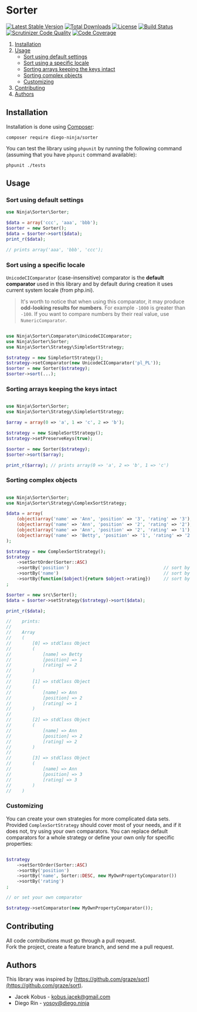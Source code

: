 # Sorter

[![Latest Stable Version](https://poser.pugx.org/phpextra/sorter/v/stable.svg)](https://packagist.org/packages/diego-ninja/sorter)
[![Total Downloads](https://poser.pugx.org/phpextra/sorter/downloads.svg)](https://packagist.org/packages/diego-ninja/sorter)
[![License](https://poser.pugx.org/phpextra/sorter/license.svg)](https://packagist.org/packages/diego-ninja/sorter)
[![Build Status](http://img.shields.io/travis/diego-ninja/sorter.svg)](https://travis-ci.org/diego-ninja/sorter)
[![Scrutinizer Code Quality](https://scrutinizer-ci.com/g/diego-ninja/sorter/badges/quality-score.png?b=master)](https://scrutinizer-ci.com/g/diego-ninja/sorter/?branch=master)
[![Code Coverage](https://scrutinizer-ci.com/g/diego-ninja/sorter/badges/coverage.png?b=master)](https://scrutinizer-ci.com/g/diego-ninja/sorter/?branch=master)

1. [Installation](#installation)
2. [Usage](#usage)
    - [Sort using default settings](#sort-using-default-settings)
    - [Sort using a specific locale](#sort-using-a-specific-locale)
    - [Sorting arrays keeping the keys intact](#sorting-arrays-keeping-the-keys-intact)
    - [Sorting complex objects](#sorting-complex-objects)
    - [Customizing](#customizing)
3. [Contributing](#contributing)
4. [Authors](#authors)

## Installation

Installation is done using [Composer](https://getcomposer.org/):

    composer require diego-ninja/sorter

You can test the library using `phpunit` by running the following command (assuming that you have `phpunit` command available):

    phpunit ./tests


## Usage

### Sort using default settings

```php
use Ninja\Sorter\Sorter;

$data = array('ccc', 'aaa', 'bbb');
$sorter = new Sorter();
$data = $sorter->sort($data);
print_r($data); 

// prints array('aaa', 'bbb', 'ccc');
```
### Sort using a specific locale

`UnicodeCIComparator` (case-insensitive) comparator is the **default comparator** used in this library and by default during creation it uses current system locale (from php.ini).

> It's worth to notice that when using this comparator, it may produce **odd-looking results for numbers**. For example `-1000` is greater than `-100`.
> If you want to compare numbers by their real value, use `NumericComparator`.

```php

use Ninja\Sorter\Comparator\UnicodeCIComparator;
use Ninja\Sorter\Sorter;
use Ninja\Sorter\Strategy\SimpleSortStrategy;

$strategy = new SimpleSortStrategy();
$strategy->setComparator(new UnicodeCIComparator('pl_PL'));
$sorter = new Sorter($strategy);
$sorter->sort(...);

```

### Sorting arrays keeping the keys intact

```php

use Ninja\Sorter\Sorter;
use Ninja\Sorter\Strategy\SimpleSortStrategy;

$array = array(0 => 'a', 1 => 'c', 2 => 'b');

$strategy = new SimpleSortStrategy();
$strategy->setPreserveKeys(true);

$sorter = new Sorter($strategy);
$sorter->sort($array);

print_r($array); // prints array(0 => 'a', 2 => 'b', 1 => 'c')
```

### Sorting complex objects

```php

use Ninja\Sorter\Sorter;
use Ninja\Sorter\Strategy\ComplexSortStrategy;

$data = array(
    (object)array('name' => 'Ann', 'position' => '3', 'rating' => '3'),
    (object)array('name' => 'Ann', 'position' => '2', 'rating' => '2'),
    (object)array('name' => 'Ann', 'position' => '2', 'rating' => '1'),
    (object)array('name' => 'Betty', 'position' => '1', 'rating' => '2'),
);

$strategy = new ComplexSortStrategy();
$strategy
    ->setSortOrder(Sorter::ASC)
    ->sortBy('position')                                    // sort by position
    ->sortBy('name')                                        // sort by name if position is equal
    ->sortBy(function($object){return $object->rating})     // sort by rating if name is equal
;

$sorter = new src\Sorter();
$data = $sorter->setStrategy($strategy)->sort($data);

print_r($data);

//    prints:
//
//    Array
//    (
//        [0] => stdClass Object
//        (
//            [name] => Betty
//            [position] => 1
//            [rating] => 2
//        )
//
//        [1] => stdClass Object
//        (
//            [name] => Ann
//            [position] => 2
//            [rating] => 1
//        )
//
//        [2] => stdClass Object
//        (
//            [name] => Ann
//            [position] => 2
//            [rating] => 2
//        )
//
//        [3] => stdClass Object
//        (
//            [name] => Ann
//            [position] => 3
//            [rating] => 3
//        )
//    )

```

### Customizing

You can create your own strategies for more complicated data sets.
Provided `ComplexSortStrategy` should cover most of your needs, and if it does not, try using your own comparators.
You can replace default comparators for a whole strategy or define your own only for specific properties:

```php

$strategy
    ->setSortOrder(Sorter::ASC)
    ->sortBy('position')
    ->sortBy('name', Sorter::DESC, new MyOwnPropertyComparator())
    ->sortBy('rating')
;

// or set your own comparator

$strategy->setComparator(new MyOwnPropertyComparator());

```
## Contributing

All code contributions must go through a pull request.  
Fork the project, create a feature branch, and send me a pull request.

## Authors

This library was inspired by [https://github.com/graze/sort](https://github.com/graze/sort).

- Jacek Kobus - <kobus.jacek@gmail.com>
- Diego Rin - <yosoy@diego.ninja>

